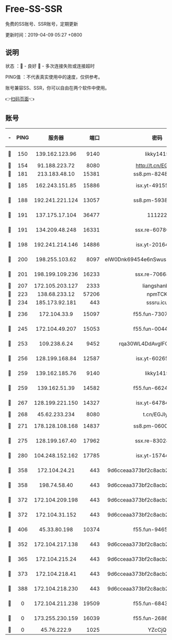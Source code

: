 # Free-SS-SSR

免费的SS账号、SSR账号，定期更新

更新时间：2019-04-09 05:27 +0800

## 说明

状态     ：🙂 - 良好 🙁 - 多次连接失败或连接超时

PING值   ：不代表真实使用中的速度，仅供参考。

账号兼容SS、SSR，你可以自由在两个软件中使用。

👉[扫码页面](https://liesauer.github.io/Free-SS-SSR/)👈

## 账号

|-|PING|服务器|端口|密码|加密方式|区域|
|:----:|:----:|:-----:|-----:|:----:|:----:|:----:|
|🙂|150|139.162.123.96|9140|likky1415|aes-256-cfb|JP|
|🙂|154|91.188.223.72|8080|http://t.cn/EGJIyrl|rc4-md5|RU|
|🙂|181|213.183.48.10|15381|ss8.pm-82487575|rc4-md5|RU|
|🙂|185|162.243.151.85|15886|isx.yt-49155174|aes-256-cfb|US|
|🙂|188|192.241.221.124|13057|ss8.pm-59380091|aes-256-cfb|US|
|🙂|191|137.175.17.104|36477|111222|aes-256-cfb|CN|
|🙂|191|134.209.48.248|16331|ssx.re-60780251|aes-256-cfb|US|
|🙂|198|192.241.214.146|14886|isx.yt-20164849|aes-256-cfb|US|
|🙂|200|198.255.103.62|8097|eIW0Dnk69454e6nSwuspv9DmS201tQ0D|aes-256-cfb|US|
|🙂|201|198.199.109.236|16233|ssx.re-70668248|aes-256-cfb|US|
|🙂|207|172.105.203.127|2333|liangshanbo|chacha20|JP|
|🙂|223|138.68.233.12|57206|npmTCK|rc4-md5|US|
|🙂|234|185.173.92.181|443|sssru.icu|rc4-md5|RU|
|🙂|236|172.104.33.9|15097|f55.fun-73077519|aes-256-cfb|SG|
|🙂|245|172.104.49.207|15053|f55.fun-00442983|aes-256-cfb|SG|
|🙂|253|109.238.6.24|9452|rqa30WL4DdAvgIFG6Fs3znzTa|aes-256-cfb|FR|
|🙂|256|128.199.168.84|12587|isx.yt-60265263|aes-256-cfb|SG|
|🙂|259|139.162.185.76|9140|likky1415|aes-256-cfb|DE|
|🙂|259|139.162.51.39|14582|f55.fun-66240156|aes-256-cfb|SG|
|🙂|267|128.199.221.150|14327|isx.yt-64784578|aes-256-cfb|SG|
|🙂|268|45.62.233.234|8080|t.cn/EGJIyrl|rc4-md5|CA|
|🙂|271|178.128.108.168|14837|ss8.pm-06000886|aes-256-cfb|SG|
|🙂|275|128.199.167.40|17962|ssx.re-83028997|aes-256-cfb|SG|
|🙂|280|104.248.152.162|17785|isx.yt-15744802|aes-256-cfb|SG|
|🙂|358|172.104.24.21|443|9d6cceaa373bf2c8acb22e60b6a58be6|aes-256-cfb|US|
|🙂|358|198.74.58.40|443|9d6cceaa373bf2c8acb22e60b6a58be6|aes-256-cfb|US|
|🙂|372|172.104.209.198|443|9d6cceaa373bf2c8acb22e60b6a58be6|aes-256-cfb|US|
|🙂|372|172.104.31.152|443|9d6cceaa373bf2c8acb22e60b6a58be6|aes-256-cfb|US|
|🙂|406|45.33.80.198|10374|f55.fun-94658580|aes-256-cfb|US|
|🙁|352|172.104.217.138|443|9d6cceaa373bf2c8acb22e60b6a58be6|aes-256-cfb|US|
|🙁|365|172.104.215.24|443|9d6cceaa373bf2c8acb22e60b6a58be6|aes-256-cfb|US|
|🙁|373|172.104.218.41|443|9d6cceaa373bf2c8acb22e60b6a58be6|aes-256-cfb|US|
|🙁|388|172.104.218.230|443|9d6cceaa373bf2c8acb22e60b6a58be6|aes-256-cfb|US|
|🙁|0|172.104.211.238|19509|f55.fun-68433460|aes-256-cfb|US|
|🙁|0|173.255.230.159|16039|f55.fun-26864065|aes-256-cfb|US|
|🙁|0|45.76.222.9|1025|YZcCjQ|rc4-md5|JP|
